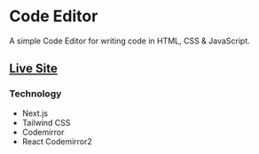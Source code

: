 # Code Editor

A simple Code Editor for writing code in HTML, CSS & JavaScript.

## [Live Site](https://code-editor-brown.vercel.app/)

### Technology
- Next.js
- Tailwind CSS
- Codemirror 
- React Codemirror2